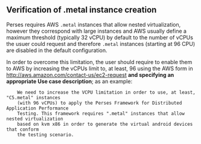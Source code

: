 ## Verification of .metal instance creation

Perses  requires  AWS ``.metal`` instances that allow nested virtualization, however they correspond with large instances and AWS usually define a maximum threshold (typically 32 vCPU) by default to the number of vCPUs the usuer could request and therefore ``.metal`` instances (starting at 96 CPU) are disabled in the default configuration.

In order to overcome this limitation, the user should require to enable them to AWS by increasing the vCPUs limit to, at least, 96 using the AWS form in http://aws.amazon.com/contact-us/ec2-request **and specifying an appropriate Use case description**;  as an example:
 
        We need to increase the VCPU limitation in order to use, at least, "C5.metal" instances 
        (with 96 vCPUs) to apply the Perses Framework for Distributed Application Performance 
        Testing. This framework requires ".metal" instances that allow nested virtualization 
        based on kvm x86 in order to generate the virtual android devices that conform 
        the testing scenario.
 
